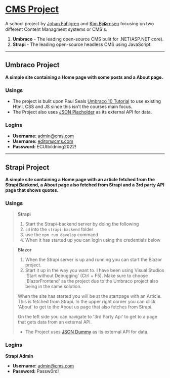 # [CMS Project](https://github.com/johan-fahlgren/CMS_Project)

A school project by [Johan Fahlgren](https://github.com/johan-fahlgren) 
and [Kim Bj�rnsen](https://github.com/Bjornsen016) focusing on two different Content
Managment systems or CMS's. 

1. **Umbraco** - The leading open-source CMS bulit for .NET(ASP.NET core). 
2. **Strapi** - The leading open-source headless CMS using JavaScript. 
___
## Umbraco Project

**A simple site containing a Home page with some posts and a About page.**

### Usings

* The project is bulit upon Paul Seals [Umbraco 10 Tutorial](https://github.com/prjseal/Umbraco-10-Tutorial/tree/main)
to use existing Html, CSS and JS since this isn't the courses main focus. 
* The Project also uses [JSON Placholder](https://jsonplaceholder.typicode.com/) as its external API for data. 


### Logins

* **Username:** admin@cms.com
* **Username:** editor@cms.com
* **Password:** ECUtbildning2022!

____
## Strapi Project

**A simple site containing a Home page with an article fetched from the Strapi Backend, a About page also fetched from Strapi and a 3rd party API page that shows quotes.**

### Usings

> **Strapi**
> 1. Start the Strapi-backend server by doing the following
> 2. `cd` into the `strapi-backend` folder
> 3. use the `npm run develop` command
> 4. When it has started up you can login using the credentials below

> **Blazor**
> 1. When the Strapi server is up and running you can start the Blazor project.
> 2. Start it up in the way you want to. I have been using Visual Studios 'Start without Debugging' (Ctrl + F5). Make sure to choose 'BlazorFrontend' as the project due to the Umbraco project also being in the same solution.
>
> When the site has started you will be at the startpage with an Article. This is fetched from Strapi.
> In the upper right corner you can click 'About' to get to the About us page that also fetches from Strapi.
>
> On the left side you can navigate to '3rd Party Api' to get to a page that gets data from an external API. 
> * The Project uses [JSON Dummy](https://dummyjson.com) as its external API for data. 



### Logins

**Strapi Admin**
* **Username:** admin@cms.com
* **Password:** Passw0rd!
